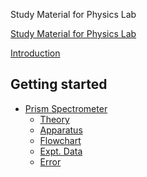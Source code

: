 Study Material for Physics Lab

[Study Material for Physics Lab](title-page.md)
<!-- [Foreword]() -->
[Introduction](ch00-00-introduction.md)

## Getting started

<!-- - [Basic Concepts](ch01-00-basic-concepts.md)
    - [Graph Plotting]()
    - [Error Calculation]() -->


- [Prism Spectrometer](ch02-00-prism-spectrometer.md)
    - [Theory](ch02-01-theory.md)
    - [Apparatus](ch02-02-apparatus.md)
    - [Flowchart](ch02-03-flowchart.md)
    - [Expt. Data](ch02-04-expt-data.md)
    - [Error](ch02-05-error.md)


<!-- ## Chapter Two

- [Appendix](appendix-00.md) -->
